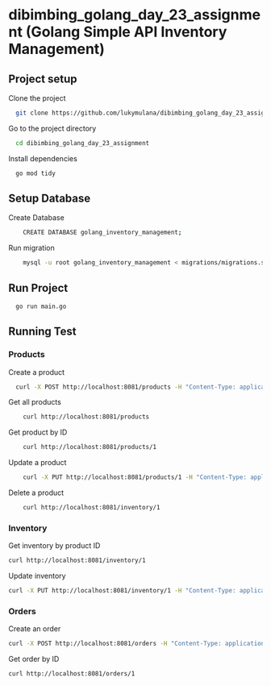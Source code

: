 # dibimbing_golang_day_23_assignment (Golang Simple API Inventory Management)

## Project setup

Clone the project

```bash
  git clone https://github.com/lukymulana/dibimbing_golang_day_23_assignment.git
```

Go to the project directory

```bash
  cd dibimbing_golang_day_23_assignment
```

Install dependencies

```bash
  go mod tidy
```
## Setup Database

Create Database
```bash
    CREATE DATABASE golang_inventory_management;
```

Run migration 
```bash
    mysql -u root golang_inventory_management < migrations/migrations.sql
```


## Run Project

```bash
  go run main.go
```


## Running Test

### Products

Create a product

```bash
  curl -X POST http://localhost:8081/products -H "Content-Type: application/json" -d '{"Name": "Product C", "Description": "Description C", "Price": 300, "Category": "Category 3"}'
```

Get all products

```bash
    curl http://localhost:8081/products
```

Get product by ID

```bash
    curl http://localhost:8081/products/1
```

Update a product

```bash
    curl -X PUT http://localhost:8081/products/1 -H "Content-Type: application/json" -d '{"Name": "Updated Product A", "Description": "Updated Description A", "Price": 150, "Category": "Category 1"}'
```

Delete a product

```bash
    curl http://localhost:8081/inventory/1
```

### Inventory

Get inventory by product ID

```bash
curl http://localhost:8081/inventory/1
```

Update inventory

```bash
curl -X PUT http://localhost:8081/inventory/1 -H "Content-Type: application/json" -d '{"Quantity": 60, "Location": "Warehouse A"}'
```

### Orders

Create an order

```bash
curl -X POST http://localhost:8081/orders -H "Content-Type: application/json" -d '{"ProductID": 2, "Quantity": 10, "OrderDate": "2023-10-03"}'
```

Get order by ID 

```bash
curl http://localhost:8081/orders/1
```

